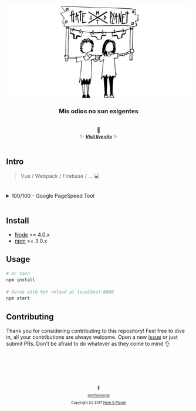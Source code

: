 <div align="center">
  <img src ="./static/social.png"/>
  <br>
  <h3>Mis odios no son exigentes</h3>
  <br> 🎊 <br>
  ✨ <b><a href="https://hateplanet.es"><small><i> Visit live site</i></small></a> </b> ✨
</div>

<br>

## Intro

> Vue / Webpack / Firebase / ... 💻

<br>
<details>
  <summary>100/100 - Google PageSpeed Tool</summary>
  <img src=".github/100-page-speed.png" alt="100 Google Page Speed"/>
  🚀 <a href="https://developers.google.com/speed/pagespeed/insights/?hl=es&url=hateplanet.es">Check it out!</a>
</details>
<br>


## Install

- [Node](https://nodejs.org) >= 4.0.x
- [npm](https://www.npmjs.com) >= 3.0.x

## Usage

```sh
# Or Yarn
npm install

# Serve with hot reload at localhost:8080
npm start
```


## Contributing

Thank you for considering contributing to this repository! Feel free to dive in, all your contributions are always welcome. Open a new [issue](https://github.com/whoisjorge/hateplanet-teaser/issues/new) or just submit PRs. Don't be afraid to do whatever as they come to mind 👌







<!-- Thanks for watching! -->
<br><br><br><br>
<p align="center"> <sub><sup>🎩</sub></sup><br>
  <sub><sup><a href="http://www.whoisjorge.me">@whoisjorge</a></sup></sub>
  <br>
  <sub><sup>Copyright (c) 2017 <a href="https://hateplanet.es">Hate.X.Planet</a></sup></sub>
</p>
